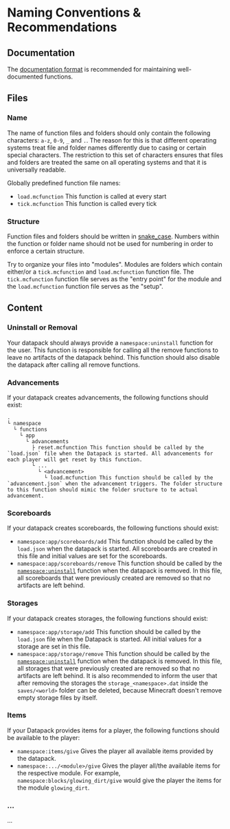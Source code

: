 # Naming Conventions & Recommendations
## Documentation
The [documentation format](./documentation_format.md) is recommended for maintaining well-documented functions.

## Files
### Name
The name of function files and folders should only contain the following characters: `a-z`, `0-9`, `_` and `.`. The reason for this is that different operating systems treat file and folder names differently due to casing or certain special characters.
The restriction to this set of characters ensures that files and folders are treated the same on all operating systems and that it is universally readable.

Globally predefined function file names:
- `load.mcfunction` This function is called at every start
- `tick.mcfunction` This function is called every tick

### Structure
Function files and folders should be written in [snake_case](https://en.wikipedia.org/wiki/Snake_case). Numbers within the function or folder name should not be used for numbering in order to enforce a certain structure.

Try to organize your files into "modules". Modules are folders which contain either/or a `tick.mcfunction` and `load.mcfunction` function file.
The `tick.mcfunction` function file serves as the "entry point" for the module and the `load.mcfunction` function file serves as the "setup".

## Content
### Uninstall or Removal
Your datapack should always provide a `namespace:uninstall` function for the user. This function is responsible for calling all the remove functions to leave no artifacts of the datapack behind. This function should also disable the datapack after calling all remove functions.

### Advancements
If your datapack creates advancements, the following functions should exist:

```
.
└ namespace
  └ functions
    └ app
      └ advancements
        ├ reset.mcfunction This function should be called by the `load.json` file when the Datapack is started. All advancements for each player will get reset by this function.
        └ ...
          └ <advancement>
            └ load.mcfunction This function should be called by the `advancement.json` when the advancement triggers. The folder structure to this function should mimic the folder sructure to te actual advancement.
```

### Scoreboards
If your datapack creates scoreboards, the following functions should exist:

- `namespace:app/scoreboards/add` This function should be called by the `load.json` when the datapack is started. All scoreboards are created in this file and initial values are set for the scoreboards.
- `namespace:app/scoreboards/remove` This function should be called by the [`namespace:uninstall`](#uninstall-or-removal) function when the datapack is removed. In this file, all scoreboards that were previously created are removed so that no artifacts are left behind.

### Storages
If your datapack creates storages, the following functions should exist:

- `namespace:app/storage/add` This function should be called by the `load.json` file when the Datapack is started. All initial values for a storage are set in this file.
- `namespace:app/storage/remove` This function should be called by the [`namespace:uninstall`](#uninstall-or-removal) function when the datapack is removed. In this file, all storages that were previously created are removed so that no artifacts are left behind. It is also recommended to inform the user that after removing the storages the `storage_<namespace>.dat` inside the `saves/<world>` folder can be deleted, because Minecraft doesn't remove empty storage files by itself.

### Items
If your Datapack provides items for a player, the following functions should be available to the player:

- `namespace:items/give` Gives the player all available items provided by the datapack.
- `namespace:.../<module>/give` Gives the player all/the available items for the respective module. For example, `namespace:blocks/glowing_dirt/give` would give the player the items for the module `glowing_dirt`.

### ...
...
